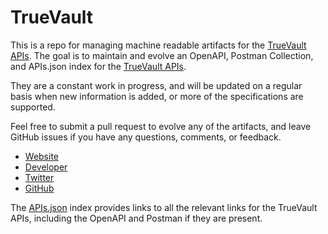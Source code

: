 # TrueVaultThis is a repo for managing machine readable artifacts for the [TrueVault APIs](https://www.truevault.com/). The goal is to maintain and evolve an OpenAPI, Postman Collection, and APIs.json index for the [TrueVault APIs](https://www.truevault.com/).They are a constant work in progress, and will be updated on a regular basis when new information is added, or more of the specifications are supported.Feel free to submit a pull request to evolve any of the artifacts, and leave GitHub issues if you have any questions, comments, or feedback.- [Website](https://www.truevault.com/)- [Developer](https://www.truevault.com/)- [Twitter](https://twitter.com/TrueVault)- [GitHub](https://github.com/truevault)The [APIs.json](https://github.com/api-evangelist/truevault/blob/master/apis.json) index provides links to all the relevant links for the TrueVault APIs, including the OpenAPI and Postman if they are present.